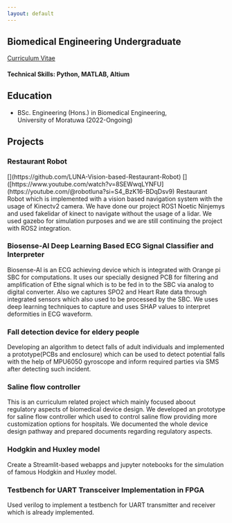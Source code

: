 ```yaml
---
layout: default
---
```


## Biomedical Engineering Undergraduate
[Curriculum Vitae](./docs/cv.pdf)

#### Technical Skills: Python, MATLAB, Altium

## Education
- BSc. Engineering (Hons.) in Biomedical Engineering,\
   University of Moratuwa                  (2022-Ongoing)								       		


## Projects
### Restaurant Robot 
<div class="project-description">
[<i class="fab fa-github"></i>](https://github.com/LUNA-Vision-based-Restaurant-Robot) [<i class="fab fa-youtube"></i>]([https://www.youtube.com/watch?v=8SEWwqLYNFU](https://youtube.com/@robotluna?si=S4_BzK16-BDqDsv9)
Restaurant Robot which is implemented with a vision based navigation system with the usage of Kinectv2 camera. We have done our project ROS1 Noetic Ninjemys and used fakelidar of kinect to navigate without the usage of a lidar. We used gazebo for simulation purposes and we are still continuing the project with ROS2 integration.

### Biosense-AI Deep Learning Based ECG Signal Classifier and Interpreter
[<i class="fab fa-github"></i>](https://github.com/BioSense-AI) [<i class="fab fa-youtube"></i>](https://www.youtube.com/watch?v=8SEWwqLYNFU)
Biosense-AI is an ECG achieving device which is integrated with Orange pi SBC for computations. It uses our specially designed PCB for filtering and amplification of Ethe signal which is to be fed in to the SBC via analog to digital converter. Also we captures SPO2 and Heart Rate data through integrated sensors which also used to be processed by the SBC. We uses deep learning techniques to capture and uses SHAP values to interpret deformities in ECG waveform.

### Fall detection device for eldery people
[<i class="fab fa-github"></i>](https://github.com/Medmindz)
Developing an algorithm to detect falls of adult individuals and implemented a prototype(PCBs and enclosure) which can be used to detect potential falls with the help of MPU6050 gyroscope and inform required parties via SMS after detecting such incident.

### Saline flow controller
[<i class="fab fa-github"></i>](https://github.com/JayxTG/Automated_Saline_Pump.git)
This is an curriculum related project which mainly focused aboout regulatory aspects of biomedical device design. We developed an prototype for saline flow controller which used to control saline flow providing more customization options for hospitals. We documented the whole device design pathway and prepared documents regarding regulatory aspects. 

### Hodgkin and Huxley model
[<i class="fab fa-github"></i>]([https://github.com/JayxTG/FPGA_UART.git](https://github.com/sandun21/hodgkin-huxley.git))
Create a Streamlit-based webapps and jupyter notebooks for the simulation of famous Hodgkin and Huxley model.


### Testbench for UART Transceiver Implementation in FPGA
[<i class="fab fa-github"></i>](https://github.com/JayxTG/FPGA_UART.git)
Used verilog to implement a testbench for UART transmitter and receiver which is already implemented.



